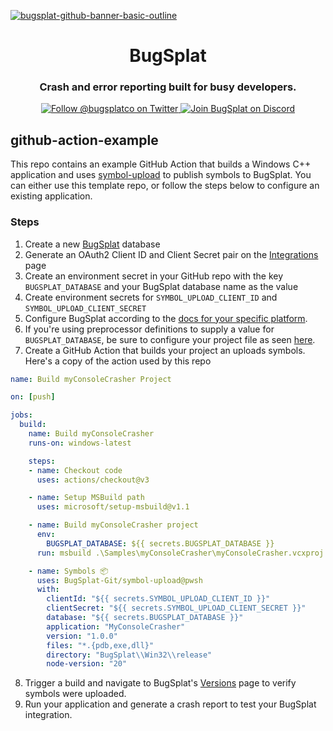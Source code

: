 [![bugsplat-github-banner-basic-outline](https://user-images.githubusercontent.com/20464226/149019306-3186103c-5315-4dad-a499-4fd1df408475.png)](https://bugsplat.com)
<br/>
# <div align="center">BugSplat</div> 
### **<div align="center">Crash and error reporting built for busy developers.</div>**
<div align="center">
    <a href="https://twitter.com/BugSplatCo">
        <img alt="Follow @bugsplatco on Twitter" src="https://img.shields.io/twitter/follow/bugsplatco?label=Follow%20BugSplat&style=social">
    </a>
    <a href="https://discord.gg/K4KjjRV5ve">
        <img alt="Join BugSplat on Discord" src="https://img.shields.io/discord/664965194799251487?label=Join%20Discord&logo=Discord&style=social">
    </a>
</div>

## github-action-example

This repo contains an example GitHub Action that builds a Windows C++ application and uses [symbol-upload](https://github.com/BugSplat-Git/symbol-upload) to publish symbols to BugSplat. You can either use this template repo, or follow the steps below to configure an existing application.

### Steps

1. Create a new [BugSplat](https://www.bugsplat.com) database
2. Generate an OAuth2 Client ID and Client Secret pair on the [Integrations](https://app.bugsplat.com/v2/database/integrations#oauth) page
3. Create an environment secret in your GitHub repo with the key `BUGSPLAT_DATABASE` and your BugSplat database name as the value
4. Create environment secrets for `SYMBOL_UPLOAD_CLIENT_ID` and `SYMBOL_UPLOAD_CLIENT_SECRET`
5. Configure BugSplat according to the [docs for your specific platform](https://docs.bugsplat.com/introduction/getting-started/integrations).
6. If you're using preprocessor definitions to supply a value for `BUGSPLAT_DATABASE`, be sure to configure your project file as seen [here](https://github.com/BugSplat-Git/github-action-example/blob/cd3d15eda4ed715bbe931490d32e074628dcd036/Samples/myConsoleCrasher/myConsoleCrasher.vcxproj#L169-L170).
7. Create a GitHub Action that builds your project an uploads symbols. Here's a copy of the action used by this repo

```yml
name: Build myConsoleCrasher Project

on: [push]

jobs:
  build:
    name: Build myConsoleCrasher
    runs-on: windows-latest

    steps:
    - name: Checkout code
      uses: actions/checkout@v3

    - name: Setup MSBuild path
      uses: microsoft/setup-msbuild@v1.1

    - name: Build myConsoleCrasher project
      env:
        BUGSPLAT_DATABASE: ${{ secrets.BUGSPLAT_DATABASE }}
      run: msbuild .\Samples\myConsoleCrasher\myConsoleCrasher.vcxproj /p:configuration=release /p:DefineConstants=BUGSPLAT_DATABASE=%BUGSPLAT_DATABASE%

    - name: Symbols 📦
      uses: BugSplat-Git/symbol-upload@pwsh
      with:
        clientId: "${{ secrets.SYMBOL_UPLOAD_CLIENT_ID }}"
        clientSecret: "${{ secrets.SYMBOL_UPLOAD_CLIENT_SECRET }}"
        database: "${{ secrets.BUGSPLAT_DATABASE }}"
        application: "MyConsoleCrasher"
        version: "1.0.0"
        files: "*.{pdb,exe,dll}"
        directory: "BugSplat\\Win32\\release"
        node-version: "20"
```

8. Trigger a build and navigate to BugSplat's [Versions](https://app.bugsplat.com/v2/versions) page to verify symbols were uploaded.
9. Run your application and generate a crash report to test your BugSplat integration.
